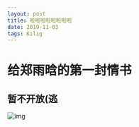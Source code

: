 ```yaml
---
layout: post
title: 啦啦啦啦啦啦啦啦
date: 2019-11-03
tags: Kilig
---
```


# 给郑雨晗的第一封情书
**暂不开放(逃**
-------
![img](/images/qingshu.JPG)
